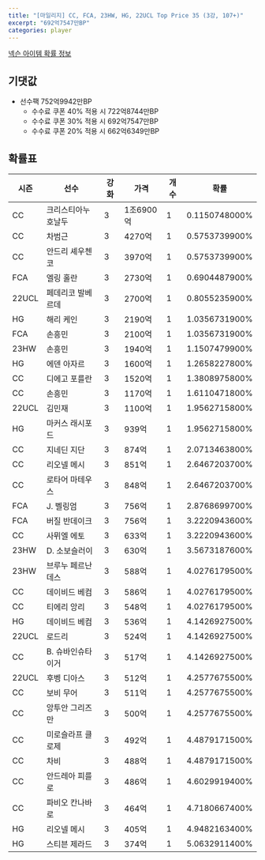 ```yaml
---
title: "[마일리지] CC, FCA, 23HW, HG, 22UCL Top Price 35 (3강, 107+)"
excerpt: "692억7547만BP"
categories: player
---
```

[넥슨 아이템 확률 정보](http://iteminfo.nexon.com/probability/fco?sn=7497)

## 기댓값
- 선수팩 752억9942만BP
  - 수수료 쿠폰 40% 적용 시 722억8744만BP
  - 수수료 쿠폰 30% 적용 시 692억7547만BP
  - 수수료 쿠폰 20% 적용 시 662억6349만BP


## 확률표

|시즌|선수|강화|가격|개수|확률|
|---|---|---|---|---|---|
|CC|크리스티아누 호날두|3|1조6900억|1|0.1150748000%|
|CC|차범근|3|4270억|1|0.5753739900%|
|CC|안드리 셰우첸코|3|3970억|1|0.5753739900%|
|FCA|엘링 홀란|3|2730억|1|0.6904487900%|
|22UCL|페데리코 발베르데|3|2700억|1|0.8055235900%|
|HG|해리 케인|3|2190억|1|1.0356731900%|
|FCA|손흥민|3|2100억|1|1.0356731900%|
|23HW|손흥민|3|1940억|1|1.1507479900%|
|HG|에덴 아자르|3|1600억|1|1.2658227800%|
|CC|디에고 포를란|3|1520억|1|1.3808975800%|
|CC|손흥민|3|1170억|1|1.6110471800%|
|22UCL|김민재|3|1100억|1|1.9562715800%|
|HG|마커스 래시포드|3|939억|1|1.9562715800%|
|CC|지네딘 지단|3|874억|1|2.0713463800%|
|CC|리오넬 메시|3|851억|1|2.6467203700%|
|CC|로타어 마테우스|3|848억|1|2.6467203700%|
|FCA|J. 벨링엄|3|756억|1|2.8768699700%|
|FCA|버질 반데이크|3|756억|1|3.2220943600%|
|CC|사뮈엘 에토|3|633억|1|3.2220943600%|
|23HW|D. 소보슬러이|3|630억|1|3.5673187600%|
|23HW|브루누 페르난데스|3|588억|1|4.0276179500%|
|CC|데이비드 베컴|3|586억|1|4.0276179500%|
|CC|티에리 앙리|3|548억|1|4.0276179500%|
|HG|데이비드 베컴|3|536억|1|4.1426927500%|
|22UCL|로드리|3|524억|1|4.1426927500%|
|CC|B. 슈바인슈타이거|3|517억|1|4.1426927500%|
|22UCL|후벵 디아스|3|512억|1|4.2577675500%|
|CC|보비 무어|3|511억|1|4.2577675500%|
|CC|앙투안 그리즈만|3|500억|1|4.2577675500%|
|CC|미로슬라프 클로제|3|492억|1|4.4879171500%|
|CC|차비|3|488억|1|4.4879171500%|
|CC|안드레아 피를로|3|486억|1|4.6029919400%|
|CC|파비오 칸나바로|3|464억|1|4.7180667400%|
|HG|리오넬 메시|3|405억|1|4.9482163400%|
|HG|스티븐 제라드|3|374억|1|5.0632911400%|
